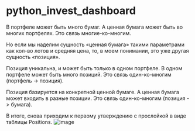 # python_invest_dashboard
В портфеле может быть много бумаг. А ценная бумага может быть во многих портфелях. Это связь многие-ко-многим.

Но если мы наделим сущность «ценная бумага» такими параметрами как кол-во лотов и средняя цена, то, в моем понимании, это уже другая сущность «позиция».

Позиция уникальна, и может быть только в одном портфеле. В одном портфеле может быть много позиций. Это связь один-ко-многим (портфель -> позиция).

Позиция базируется на конкретной ценной бумаге. А ценная бумага может входить в разные позиции. Это связь один-ко-многим (позиция -> бумага).

В итоге, снова приходим к первому утверждению с прослойкой в виде таблицы Positions.
![image](https://user-images.githubusercontent.com/103758131/174619580-b360cae6-6b0f-4832-80f3-7d3407fba7ff.png)
